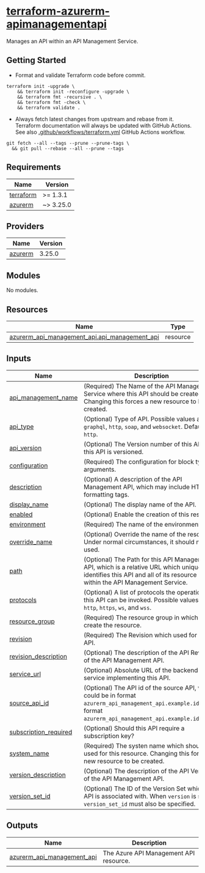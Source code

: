 # [terraform-azurerm-apimanagementapi][1]

Manages an API within an API Management Service.

## Getting Started

- Format and validate Terraform code before commit.

```shell
terraform init -upgrade \
    && terraform init -reconfigure -upgrade \
    && terraform fmt -recursive . \
    && terraform fmt -check \
    && terraform validate .
```

- Always fetch latest changes from upstream and rebase from it. Terraform documentation will always be updated with GitHub Actions. See also [.github/workflows/terraform.yml](.github/workflows/terraform.yml) GitHub Actions workflow.

```shell
git fetch --all --tags --prune --prune-tags \
  && git pull --rebase --all --prune --tags
```

<!-- BEGIN_TF_DOCS -->
## Requirements

| Name | Version |
|------|---------|
| <a name="requirement_terraform"></a> [terraform](#requirement\_terraform) | >= 1.3.1 |
| <a name="requirement_azurerm"></a> [azurerm](#requirement\_azurerm) | ~> 3.25.0 |

## Providers

| Name | Version |
|------|---------|
| <a name="provider_azurerm"></a> [azurerm](#provider\_azurerm) | 3.25.0 |

## Modules

No modules.

## Resources

| Name | Type |
|------|------|
| [azurerm_api_management_api.api_management_api](https://registry.terraform.io/providers/hashicorp/azurerm/latest/docs/resources/api_management_api) | resource |

## Inputs

| Name | Description | Type | Default | Required |
|------|-------------|------|---------|:--------:|
| <a name="input_api_management_name"></a> [api\_management\_name](#input\_api\_management\_name) | (Required) The Name of the API Management Service where this API should be created. Changing this forces a new resource to be created. | `string` | n/a | yes |
| <a name="input_api_type"></a> [api\_type](#input\_api\_type) | (Optional) Type of API. Possible values are `graphql`, `http`, `soap`, and `websocket`. Defaults to `http`. | `string` | `"http"` | no |
| <a name="input_api_version"></a> [api\_version](#input\_api\_version) | (Optional) The Version number of this API, if this API is versioned. | `string` | `null` | no |
| <a name="input_configuration"></a> [configuration](#input\_configuration) | (Required) The configuration for block type arguments. | `any` | n/a | yes |
| <a name="input_description"></a> [description](#input\_description) | (Optional) A description of the API Management API, which may include HTML formatting tags. | `string` | `null` | no |
| <a name="input_display_name"></a> [display\_name](#input\_display\_name) | (Optional) The display name of the API. | `string` | `null` | no |
| <a name="input_enabled"></a> [enabled](#input\_enabled) | (Optional) Enable the creation of this resource. | `bool` | `true` | no |
| <a name="input_environment"></a> [environment](#input\_environment) | (Required) The name of the environment. | `string` | n/a | yes |
| <a name="input_override_name"></a> [override\_name](#input\_override\_name) | (Optional) Override the name of the resource. Under normal circumstances, it should not be used. | `string` | `null` | no |
| <a name="input_path"></a> [path](#input\_path) | (Optional) The Path for this API Management API, which is a relative URL which uniquely identifies this API and all of its resource paths within the API Management Service. | `string` | `null` | no |
| <a name="input_protocols"></a> [protocols](#input\_protocols) | (Optional) A list of protocols the operations in this API can be invoked. Possible values are `http`, `https`, `ws`, and `wss`. | `list(string)` | `null` | no |
| <a name="input_resource_group"></a> [resource\_group](#input\_resource\_group) | (Required) The resource group in which to create the resource. | `any` | n/a | yes |
| <a name="input_revision"></a> [revision](#input\_revision) | (Required) The Revision which used for this API. | `string` | n/a | yes |
| <a name="input_revision_description"></a> [revision\_description](#input\_revision\_description) | (Optional) The description of the API Revision of the API Management API. | `string` | `null` | no |
| <a name="input_service_url"></a> [service\_url](#input\_service\_url) | (Optional) Absolute URL of the backend service implementing this API. | `string` | `null` | no |
| <a name="input_source_api_id"></a> [source\_api\_id](#input\_source\_api\_id) | (Optional) The API id of the source API, which could be in format `azurerm_api_management_api.example.id` or in format `azurerm_api_management_api.example.id;rev=1`. | `string` | `null` | no |
| <a name="input_subscription_required"></a> [subscription\_required](#input\_subscription\_required) | (Optional) Should this API require a subscription key? | `bool` | `false` | no |
| <a name="input_system_name"></a> [system\_name](#input\_system\_name) | (Required) The systen name which should be used for this resource. Changing this forces a new resource to be created. | `string` | n/a | yes |
| <a name="input_version_description"></a> [version\_description](#input\_version\_description) | (Optional) The description of the API Version of the API Management API. | `string` | `null` | no |
| <a name="input_version_set_id"></a> [version\_set\_id](#input\_version\_set\_id) | (Optional) The ID of the Version Set which this API is associated with. When `version` is set, `version_set_id` must also be specified. | `string` | `null` | no |

## Outputs

| Name | Description |
|------|-------------|
| <a name="output_azurerm_api_management_api"></a> [azurerm\_api\_management\_api](#output\_azurerm\_api\_management\_api) | The Azure API Management API resource. |
<!-- END_TF_DOCS -->

[1]: https://registry.terraform.io/providers/hashicorp/azurerm/latest/docs/resources/api_management_api
